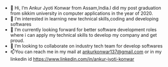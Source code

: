 - 👋 Hi, I’m Ankur Jyoti Konwar from Assam,India.I did my post graduation from sikkim university in computer applications in the year of 2020.
- 👀 I’m interested in learning new technical skills,coding and developing softwares
- 🌱 I’m currently looking forward for better software development roles where i can apply my technical skills to develop my company and get proud.
- 💞️ I’m looking to collaborate on industry tech team for develop softwares
- 📫You can reach me in my mail at ankurkonwar137@gmail.com or in my linkedin id https://www.linkedin.com/in/ankur-jyoti-konwar

<!---
ankurkonwar137/ankurkonwar137 is a ✨ special ✨ repository because its `README.md` (this file) appears on your GitHub profile.
You can click the Preview link to take a look at your changes.
--->
